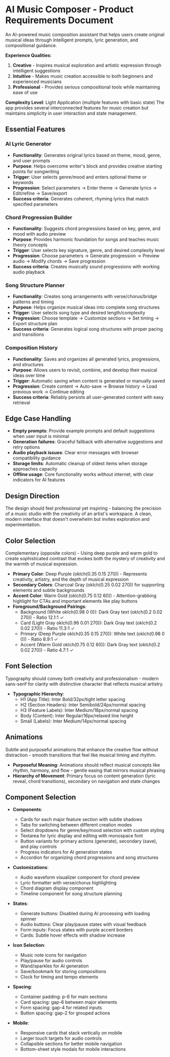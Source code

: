 # AI Music Composer - Product Requirements Document

An AI-powered music composition assistant that helps users create original musical ideas through intelligent prompts, lyric generation, and compositional guidance.

**Experience Qualities**: 
1. **Creative** - Inspires musical exploration and artistic expression through intelligent suggestions
2. **Intuitive** - Makes music creation accessible to both beginners and experienced musicians
3. **Professional** - Provides serious compositional tools while maintaining ease of use

**Complexity Level**: Light Application (multiple features with basic state)
The app provides several interconnected features for music creation but maintains simplicity in user interaction and state management.

## Essential Features

### AI Lyric Generator
- **Functionality**: Generates original lyrics based on theme, mood, genre, and user prompts
- **Purpose**: Helps overcome writer's block and provides creative starting points for songwriting
- **Trigger**: User selects genre/mood and enters optional theme or keywords
- **Progression**: Select parameters → Enter theme → Generate lyrics → Edit/refine → Save/export
- **Success criteria**: Generates coherent, rhyming lyrics that match specified parameters

### Chord Progression Builder
- **Functionality**: Suggests chord progressions based on key, genre, and mood with audio preview
- **Purpose**: Provides harmonic foundation for songs and teaches music theory concepts
- **Trigger**: User selects key signature, genre, and desired complexity level
- **Progression**: Choose parameters → Generate progression → Preview audio → Modify chords → Save progression
- **Success criteria**: Creates musically sound progressions with working audio playback

### Song Structure Planner
- **Functionality**: Creates song arrangements with verse/chorus/bridge patterns and timing
- **Purpose**: Helps organize musical ideas into complete song structures
- **Trigger**: User selects song type and desired length/complexity
- **Progression**: Choose template → Customize sections → Set timing → Export structure plan
- **Success criteria**: Generates logical song structures with proper pacing and transitions

### Composition History
- **Functionality**: Saves and organizes all generated lyrics, progressions, and structures
- **Purpose**: Allows users to revisit, combine, and develop their musical ideas over time
- **Trigger**: Automatic saving when content is generated or manually saved
- **Progression**: Create content → Auto-save → Browse history → Load previous work → Continue editing
- **Success criteria**: Reliably persists all user-generated content with easy retrieval

## Edge Case Handling

- **Empty prompts**: Provide example prompts and default suggestions when user input is minimal
- **Generation failures**: Graceful fallback with alternative suggestions and retry options
- **Audio playback issues**: Clear error messages with browser compatibility guidance
- **Storage limits**: Automatic cleanup of oldest items when storage approaches capacity
- **Offline usage**: Core functionality works without internet, with clear indicators for AI features

## Design Direction

The design should feel professional yet inspiring - balancing the precision of a music studio with the creativity of an artist's workspace. A clean, modern interface that doesn't overwhelm but invites exploration and experimentation.

## Color Selection

Complementary (opposite colors) - Using deep purple and warm gold to create sophisticated contrast that evokes both the mystery of creativity and the warmth of musical expression.

- **Primary Color**: Deep Purple (oklch(0.35 0.15 270)) - Represents creativity, artistry, and the depth of musical expression
- **Secondary Colors**: Charcoal Gray (oklch(0.25 0.02 270)) for supporting elements and subtle backgrounds
- **Accent Color**: Warm Gold (oklch(0.75 0.12 60)) - Attention-grabbing highlight for CTAs and important elements like play buttons
- **Foreground/Background Pairings**: 
  - Background (White oklch(0.98 0 0)): Dark Gray text (oklch(0.2 0.02 270)) - Ratio 12.1:1 ✓
  - Card (Light Gray oklch(0.96 0.01 270)): Dark Gray text (oklch(0.2 0.02 270)) - Ratio 11.3:1 ✓
  - Primary (Deep Purple oklch(0.35 0.15 270)): White text (oklch(0.98 0 0)) - Ratio 8.9:1 ✓
  - Accent (Warm Gold oklch(0.75 0.12 60)): Dark Gray text (oklch(0.2 0.02 270)) - Ratio 4.7:1 ✓

## Font Selection

Typography should convey both creativity and professionalism - modern sans-serif for clarity with distinctive character that reflects musical artistry.

- **Typographic Hierarchy**: 
  - H1 (App Title): Inter Bold/32px/tight letter spacing
  - H2 (Section Headers): Inter Semibold/24px/normal spacing  
  - H3 (Feature Labels): Inter Medium/18px/normal spacing
  - Body (Content): Inter Regular/16px/relaxed line height
  - Small (Labels): Inter Medium/14px/normal spacing

## Animations

Subtle and purposeful animations that enhance the creative flow without distraction - smooth transitions that feel like musical timing and rhythm.

- **Purposeful Meaning**: Animations should reflect musical concepts like rhythm, harmony, and flow - gentle easing that mirrors musical phrasing
- **Hierarchy of Movement**: Primary focus on content generation (lyric reveal, chord transitions), secondary on navigation and state changes

## Component Selection

- **Components**: 
  - Cards for each major feature section with subtle shadows
  - Tabs for switching between different creation modes
  - Select dropdowns for genre/key/mood selection with custom styling
  - Textarea for lyric display and editing with monospace font
  - Button variants for primary actions (generate), secondary (save), and play controls
  - Progress indicators for AI generation states
  - Accordion for organizing chord progressions and song structures

- **Customizations**: 
  - Audio waveform visualizer component for chord preview
  - Lyric formatter with verse/chorus highlighting
  - Chord diagram display component
  - Timeline component for song structure planning

- **States**: 
  - Generate buttons: Disabled during AI processing with loading spinner
  - Audio buttons: Clear play/pause states with visual feedback
  - Form inputs: Focus states with purple accent borders
  - Cards: Subtle hover effects with shadow increase

- **Icon Selection**: 
  - Music note icons for navigation
  - Play/pause for audio controls  
  - Wand/sparkles for AI generation
  - Save/bookmark for storing compositions
  - Clock for timing and tempo elements

- **Spacing**: 
  - Container padding: p-6 for main sections
  - Card spacing: gap-6 between major elements
  - Form spacing: gap-4 for related inputs
  - Button spacing: gap-2 for grouped actions

- **Mobile**: 
  - Responsive cards that stack vertically on mobile
  - Larger touch targets for audio controls
  - Collapsible sections for better mobile navigation
  - Bottom-sheet style modals for mobile interactions